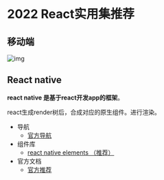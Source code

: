 # 2022 React实用集推荐 



## 移动端

![img](https://image-host-1257416358.cos.accelerate.myqcloud.com/e33dc5a9a9fb43bb984b2ce0917c4699~tplv-k3u1fbpfcp-zoom-in-crop-mark:3024:0:0:0.awebp)

## React native

**react native 是基于react开发app的框架**。

react生成render树后，合成对应的原生组件。进行渲染。



- 导航
  - [官方导航](https://reactnavigation.org/)
- 组件库
  - [react native elements （推荐）](https://reactnativeelements.com/)
- 官方文档
  - [官方推荐](https://reactnative.dev/)

